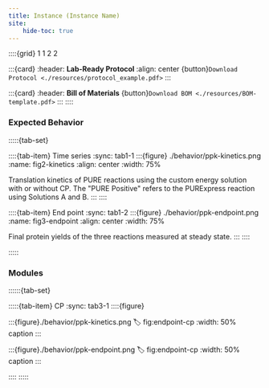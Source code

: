 ```yaml
---
title: Instance (Instance Name)
site:
    hide-toc: true
---
```


::::{grid} 1 1 2 2

:::{card}
:header: **Lab-Ready Protocol**
:align: center
{button}`Download Protocol <./resources/protocol_example.pdf>`
:::


:::{card}
:header: **Bill of Materials**
{button}`Download BOM <./resources/BOM-template.pdf>`
:::
::::

### Expected Behavior

:::::{tab-set}

::::{tab-item} Time series
:sync: tab1-1
:::{figure} ./behavior/ppk-kinetics.png
:name: fig2-kinetics
:align: center
:width: 75%

Translation kinetics of PURE reactions using the custom energy solution with or without CP. The "PURE Positive" refers to the PURExpress reaction using Solutions A and B.
:::
::::

::::{tab-item} End point
:sync: tab1-2
:::{figure} ./behavior/ppk-endpoint.png
:name: fig3-endpoint
:align: center
:width: 75%

Final protein yields of the three reactions measured at steady state.
:::
::::

:::::

### Modules

::::::{tab-set}

:::::{tab-item} CP
:sync: tab3-1
::::{figure} 



:::{figure}./behavior/ppk-kinetics.png
:label: fig:endpoint-cp
:width: 50%
caption
:::

:::{figure}./behavior/ppk-endpoint.png
:label: fig:endpoint-cp
:width: 50%
caption
:::

::::
:::::

